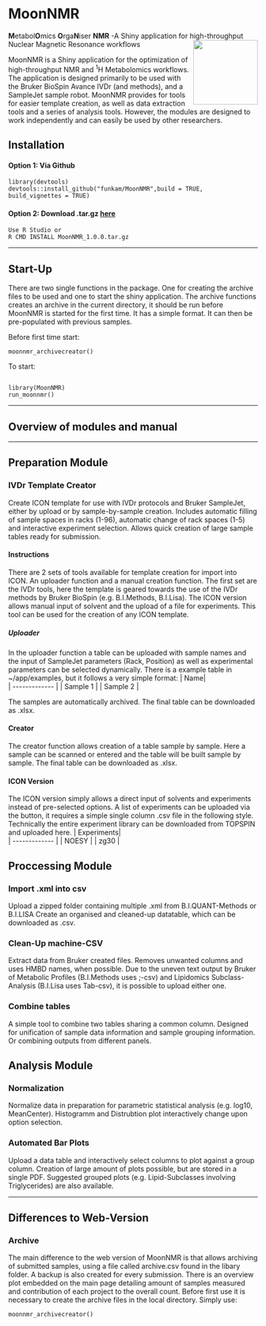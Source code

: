 # MoonNMR 
<b>M</b>etabol<b>O</b>mics <b>O</b>rga<b>N</b>iser <b>NMR</b> -A Shiny application for high-throughput Nuclear Magnetic Resonance workflows
<img src="https://user-images.githubusercontent.com/88379260/157672281-8f3902d3-998e-48cc-a445-25dc17a42fa5.png" width="130" height="130" align="right">



MoonNMR is a Shiny application for the optimization of high-throughput NMR and <sup>1</sup>H Metabolomics workflows. 
The application is designed primarily to be used with the Bruker BioSpin Avance IVDr (and methods), and a SampleJet sample robot. MoonNMR provides for tools for easier template creation, as well as data extraction tools and a series of analysis tools. However, the modules are designed to work independently and can easily be used by other researchers.


## Installation


#### Option 1: Via Github
```
library(devtools)
devtools::install_github("funkam/MoonNMR",build = TRUE, build_vignettes = TRUE)
```

#### Option 2: Download .tar.gz [here](https://drive.google.com/file/d/1iAUxgL9HdxZ7EBpT8dv8WB1tFJFtOCJe/view?usp=sharing)
```
Use R Studio or
R CMD INSTALL MoonNMR_1.0.0.tar.gz
```

---

## Start-Up
There are two single functions in the package. One for creating the archive files to be used and one to start the shiny application.
The archive functions creates an archive in the current directory, it should be run before MoonNMR is started for the first time. It has a simple format. It can then be pre-populated with previous samples.

Before first time start:
```
moonnmr_archivecreator()
```


To start:
```

library(MoonNMR)
run_moonnmr()
```
---
## Overview of modules and manual
---
## Preparation Module
### IVDr Template Creator
Create ICON template for use with IVDr protocols and Bruker SampleJet, either by upload or by sample-by-sample creation.
Includes automatic filling of sample spaces in racks (1-96), automatic change of rack spaces (1-5) and interactive experiment selection.
Allows quick creation of large sample tables ready for submission.

#### Instructions
There are 2 sets of tools available for template creation for import into ICON. An uploader function and a manual creation function. The first set are the IVDr tools, here the template is geared towards the use of the IVDr methods by Bruker BioSpin (e.g. B.I.Methods, B.I.Lisa). The ICON version allows manual input of solvent and the upload of a file for experiments. This tool can be used for the creation of any ICON template.
##### Uploader
In the uploader function a table can be uploaded with sample names and the input of SampleJet parameters (Rack, Position) as well as experimental parameters can be selected dynamically.
There is a example table in ~/app/examples, but it follows a very simple format:
| Name|                 
| ------------- | 
| Sample 1  | 
| Sample 2 | 

The samples are automatically archived. The final table can be downloaded as .xlsx.
#### Creator
The creator function allows creation of a table sample by sample. Here a sample can be scanned or entered and the table will be built sample by sample.
The final table can be downloaded as .xlsx.

#### ICON Version
The ICON version simply allows a direct input of solvents and experiments instead of pre-selected options. A list of experiments can be uploaded via the button, it requires a simple single column .csv file in the following style. Technically the entire experiment library can be downloaded from TOPSPIN and uploaded here.
| Experiments|                 
| ------------- | 
| NOESY  | 
| zg30 | 


## Proccessing Module
### Import .xml into csv
Upload a zipped folder containing multiple .xml from B.I.QUANT-Methods or B.I.LISA
Create an organised and cleaned-up datatable, which can be downloaded as .csv.

### Clean-Up machine-CSV
Extract data from Bruker created files. Removes unwanted columns and uses HMBD names, when possible.
Due to the uneven text output by Bruker of Metabolic Profiles (B.I.Methods uses ;-csv) and Lipidomics Subclass-Analysis (B.I.Lisa uses Tab-csv), it is possible to upload either one.

### Combine tables
A simple tool to combine two tables sharing a common column. Designed for unification of sample data information and sample grouping information. Or combining outputs from different panels.

## Analysis Module
### Normalization
Normalize data in preparation for parametric statistical analysis (e.g. log10, MeanCenter). Histogramm and Distrubtion plot interactively change upon option selection.

### Automated Bar Plots
Upload a data table and interactively select columns to plot against a group column. Creation of large amount of plots possible, but are stored in a single PDF.
Suggested grouped plots (e.g. Lipid-Subclasses involving Triglycerides) are also available.

---
## Differences to Web-Version
### Archive
The main difference to the web version of MoonNMR is that allows archiving of submitted samples, using a file called archive.csv found in the libary folder. A backup is also created for every submission. There is an overview plot embedded on the main page detailing amount of samples measured and contribution of each project to the overall count.
Before first use it is necessary to create the archive files in the local directory. Simply use:
```
moonnmr_archivecreator()
```




